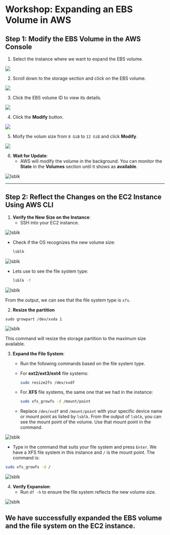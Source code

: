 # Workshop: Expanding an EBS Volume in AWS

## Step 1: Modify the EBS Volume in the AWS Console

1. Select the instance where we want to expand the EBS volume.

![](img/EBSD/EBSD-01.png)

2. Scroll down to the storage section and click on the EBS volume.

![](img/EBSD/EBSD-02.png)

3. Click the EBS volume ID to view its details.

![](img/EBSD/EBSD-03.png)

4. Click the **Modify** button.

![](img/EBSD/EBSD-04.png)

5. Moify the volum size from `8 GiB` to `12 GiB` and click **Modify**.

![](img/EBSD/EBSD-05.png)

6. **Wait for Update**:
   - AWS will modify the volume in the background. You can monitor the **State** in the **Volumes** section until it shows as **available**.

![lsblk](img/EBSD/EBSD-06.png)

---

## Step 2: Reflect the Changes on the EC2 Instance Using AWS CLI

1. **Verify the New Size on the Instance**:
   - SSH into your EC2 instance.

![lsblk](img/EBSD/EBSD-07.png)

   - Check if the OS recognizes the new volume size:
  
     ```bash
     lsblk
     ```

![lsblk](img/EBSD/EBSD-08.png)

   - Lets use to see the file system type:
  
      ```bash
      lsblk -f 
      ``` 
![lsblk](img/EBSD/EBSD-09.png)

From the output, we can see that the file system type is `xfs`.

2. **Resize the partition**
   
```
sudo growpart /dev/xvda 1
```
![lsblk](img/EBSD/EBSD-12.png)

This command will resize the storage partition to the maximum size available.

3. **Expand the File System**:
   - Run the following commands based on the file system type.

   - For **ext2/ext3/ext4** file systems:
     ```bash
     sudo resize2fs /dev/xvdf
     ```

   - For **XFS** file systems, the same one that we had in the instance:
     ```bash
     sudo xfs_growfs -d /mount/point
     ```
   
   - Replace `/dev/xvdf` and `/mount/point` with your specific device name or mount point as listed by `lsblk`. From the output of `lsblk`, you can see the mount point of the volume. Use that mount point in the command. 

![lsblk](img/EBSD/EBSD-10.png)


   - Type in the command that suits your file system and press `Enter`. We have a XFS file system in this instance and `/` is the mount point.
   The command is:
   ```bash
   sudo xfs_growfs -d /
   ```

![lsblk](img/EBSD/EBSD-13.png)


4. **Verify Expansion**:
   - Run `df -h` to ensure the file system reflects the new volume size.

![lsblk](img/EBSD/EBSD-14.png)

We have successfully expanded the EBS volume and the file system on the EC2 instance.
---

